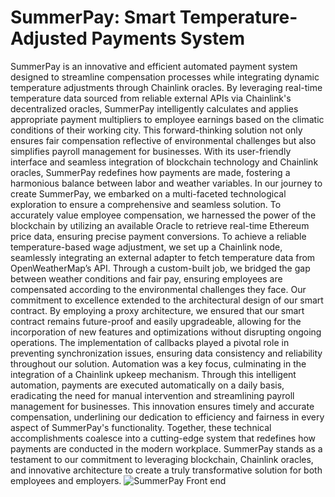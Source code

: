 # SummerPay: Smart Temperature-Adjusted Payments System
SummerPay is an innovative and efficient automated payment system designed to streamline compensation processes while integrating dynamic temperature adjustments through Chainlink oracles. By leveraging real-time temperature data sourced from reliable external APIs via Chainlink's decentralized oracles, SummerPay intelligently calculates and applies appropriate payment multipliers to employee earnings based on the climatic conditions of their working city. This forward-thinking solution not only ensures fair compensation reflective of environmental challenges but also simplifies payroll management for businesses. With its user-friendly interface and seamless integration of blockchain technology and Chainlink oracles, SummerPay redefines how payments are made, fostering a harmonious balance between labor and weather variables.
In our journey to create SummerPay, we embarked on a multi-faceted technological exploration to ensure a comprehensive and seamless solution. To accurately value employee compensation, we harnessed the power of the blockchain by utilizing an available Oracle to retrieve real-time Ethereum price data, ensuring precise payment conversions. To achieve a reliable temperature-based wage adjustment, we set up a Chainlink node, seamlessly integrating an external adapter to fetch temperature data from OpenWeatherMap’s API. Through a custom-built job, we bridged the gap between weather conditions and fair pay, ensuring employees are compensated according to the environmental challenges they face.
Our commitment to excellence extended to the architectural design of our smart contract. By employing a proxy architecture, we ensured that our smart contract remains future-proof and easily upgradeable, allowing for the incorporation of new features and optimizations without disrupting ongoing operations. The implementation of callbacks played a pivotal role in preventing synchronization issues, ensuring data consistency and reliability throughout our solution.
Automation was a key focus, culminating in the integration of a Chainlink upkeep mechanism. Through this intelligent automation, payments are executed automatically on a daily basis, eradicating the need for manual intervention and streamlining payroll management for businesses. This innovation ensures timely and accurate compensation, underlining our dedication to efficiency and fairness in every aspect of SummerPay's functionality.
Together, these technical accomplishments coalesce into a cutting-edge system that redefines how payments are conducted in the modern workplace. SummerPay stands as a testament to our commitment to leveraging blockchain, Chainlink oracles, and innovative architecture to create a truly transformative solution for both employees and employers.
![SummerPay Front end](https://github.com/arynyestos/AUEthDevBootcamp/assets/33223441/ad6a7fe7-9a1f-4e3c-b122-5ef14220bc79)
